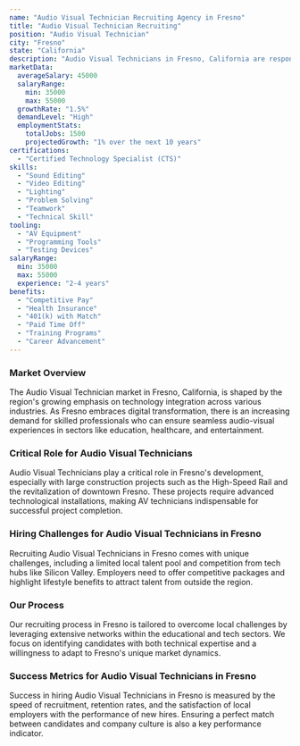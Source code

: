 ```yaml
---
name: "Audio Visual Technician Recruiting Agency in Fresno"
title: "Audio Visual Technician Recruiting"
position: "Audio Visual Technician"
city: "Fresno"
state: "California"
description: "Audio Visual Technicians in Fresno, California are responsible for setting up, operating, maintaining and repairing equipment used to enhance live events, such as microphones, video recorders, projectors, lighting and sound mixing equipment."
marketData:
  averageSalary: 45000
  salaryRange:
    min: 35000
    max: 55000
  growthRate: "1.5%"
  demandLevel: "High"
  employmentStats:
    totalJobs: 1500
    projectedGrowth: "1% over the next 10 years"
certifications:
  - "Certified Technology Specialist (CTS)"
skills:
  - "Sound Editing"
  - "Video Editing"
  - "Lighting"
  - "Problem Solving"
  - "Teamwork"
  - "Technical Skill"
tooling:
  - "AV Equipment"
  - "Programming Tools"
  - "Testing Devices"
salaryRange:
  min: 35000
  max: 55000
  experience: "2-4 years"
benefits:
  - "Competitive Pay"
  - "Health Insurance"
  - "401(k) with Match"
  - "Paid Time Off"
  - "Training Programs"
  - "Career Advancement"
---
```


### Market Overview
The Audio Visual Technician market in Fresno, California, is shaped by the region's growing emphasis on technology integration across various industries. As Fresno embraces digital transformation, there is an increasing demand for skilled professionals who can ensure seamless audio-visual experiences in sectors like education, healthcare, and entertainment.

### Critical Role for Audio Visual Technicians
Audio Visual Technicians play a critical role in Fresno's development, especially with large construction projects such as the High-Speed Rail and the revitalization of downtown Fresno. These projects require advanced technological installations, making AV technicians indispensable for successful project completion.

### Hiring Challenges for Audio Visual Technicians in Fresno
Recruiting Audio Visual Technicians in Fresno comes with unique challenges, including a limited local talent pool and competition from tech hubs like Silicon Valley. Employers need to offer competitive packages and highlight lifestyle benefits to attract talent from outside the region.

### Our Process
Our recruiting process in Fresno is tailored to overcome local challenges by leveraging extensive networks within the educational and tech sectors. We focus on identifying candidates with both technical expertise and a willingness to adapt to Fresno's unique market dynamics.

### Success Metrics for Audio Visual Technicians in Fresno
Success in hiring Audio Visual Technicians in Fresno is measured by the speed of recruitment, retention rates, and the satisfaction of local employers with the performance of new hires. Ensuring a perfect match between candidates and company culture is also a key performance indicator.